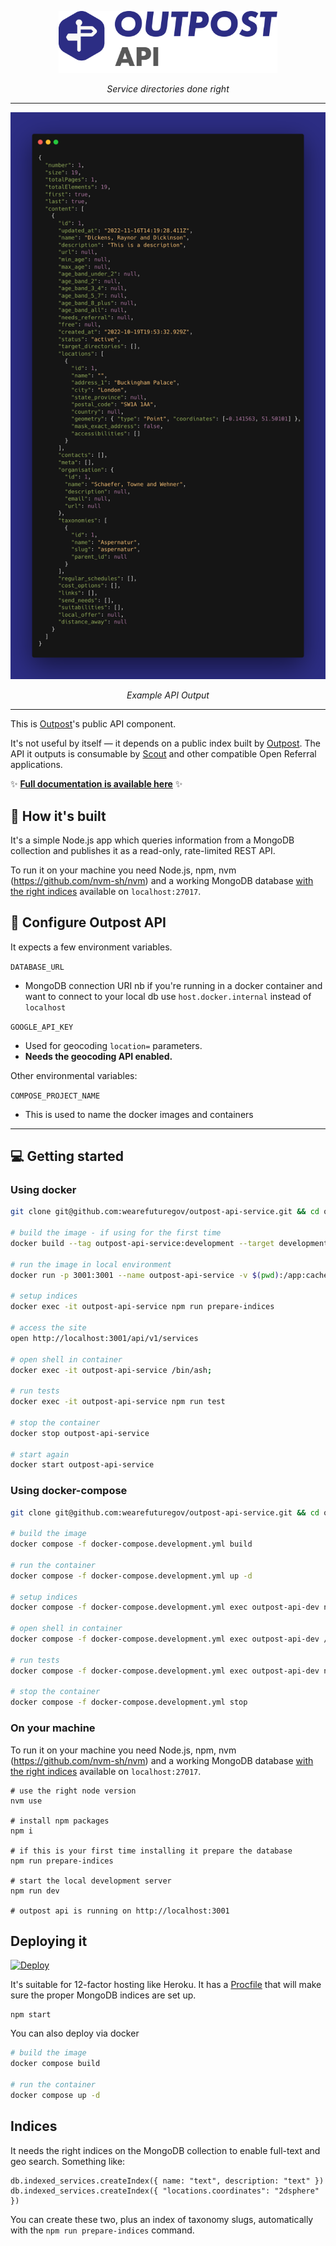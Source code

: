 <p align="center">
    <a href="https://outpost-platform.wearefuturegov.com/">
        <img src="logo-icon-outpost-api-main.png?raw=true" width="350px" />               
    </a>
</p>
  
<p align="center">
    <em>Service directories done right</em>         
</p>

---

<p align="center">
   <img src="screenshot-outpost-api-output.png?raw=true" width="750px" />     
</p>

<p align="center">
    <em>Example API Output</em>         
</p>

---

This is [Outpost](https://github.com/wearefuturegov/outpost)'s public API component.

It's not useful by itself — it depends on a public index built by [Outpost](https://github.com/wearefuturegov/outpost). The API it outputs is consumable by [Scout](https://github.com/wearefuturegov/scout-x) and other compatible Open Referral applications.

✨ **[Full documentation is available here](https://outpost-platform.wearefuturegov.com/docs/outpost-api-service)** ✨

## 🧱 How it's built

It's a simple Node.js app which queries information from a MongoDB collection and publishes it as a read-only, rate-limited REST API.

To run it on your machine you need Node.js, npm, nvm (https://github.com/nvm-sh/nvm) and a working MongoDB database [with the right indices](#indices) available on `localhost:27017`.

## 🧬 Configure Outpost API

It expects a few environment variables.

`DATABASE_URL`

- MongoDB connection URI nb if you're running in a docker container and want to connect to your local db use `host.docker.internal` instead of `localhost`

`GOOGLE_API_KEY`

- Used for geocoding `location=` parameters.
- **Needs the geocoding API enabled.**

Other environmental variables:

`COMPOSE_PROJECT_NAME`

- This is used to name the docker images and containers

---

## 💻 Getting started

### Using docker

```sh
git clone git@github.com:wearefuturegov/outpost-api-service.git && cd outpost-api-service

# build the image - if using for the first time
docker build --tag outpost-api-service:development --target development .

# run the image in local environment
docker run -p 3001:3001 --name outpost-api-service -v $(pwd):/app:cached -i -d outpost-api-service:development

# setup indices
docker exec -it outpost-api-service npm run prepare-indices

# access the site
open http://localhost:3001/api/v1/services

# open shell in container
docker exec -it outpost-api-service /bin/ash;

# run tests
docker exec -it outpost-api-service npm run test

# stop the container
docker stop outpost-api-service

# start again
docker start outpost-api-service
```

### Using docker-compose

```sh
git clone git@github.com:wearefuturegov/outpost-api-service.git && cd outpost-api-service

# build the image
docker compose -f docker-compose.development.yml build

# run the container
docker compose -f docker-compose.development.yml up -d

# setup indices
docker compose -f docker-compose.development.yml exec outpost-api-dev npm run prepare-indices;

# open shell in container
docker compose -f docker-compose.development.yml exec outpost-api-dev /bin/ash;

# run tests
docker compose -f docker-compose.development.yml exec outpost-api-dev npm run test

# stop the container
docker compose -f docker-compose.development.yml stop

```

### On your machine

To run it on your machine you need Node.js, npm, nvm (https://github.com/nvm-sh/nvm) and a working MongoDB database [with the right indices](#indices) available on `localhost:27017`.

```
# use the right node version
nvm use

# install npm packages
npm i

# if this is your first time installing it prepare the database
npm run prepare-indices

# start the local development server
npm run dev

# outpost api is running on http://localhost:3001
```

## Deploying it

[![Deploy](https://www.herokucdn.com/deploy/button.svg)](https://heroku.com/deploy)

It's suitable for 12-factor hosting like Heroku. It has a [Procfile](https://devcenter.heroku.com/articles/procfile) that will make sure the proper MongoDB indices are set up.

```
npm start
```

You can also deploy via docker

```sh
# build the image
docker compose build

# run the container
docker compose up -d
```

## Indices

It needs the right indices on the MongoDB collection to enable full-text and geo search. Something like:

```
db.indexed_services.createIndex({ name: "text", description: "text" })
db.indexed_services.createIndex({ "locations.coordinates": "2dsphere" })
```

You can create these two, plus an index of taxonomy slugs, automatically with the `npm run prepare-indices` command.

